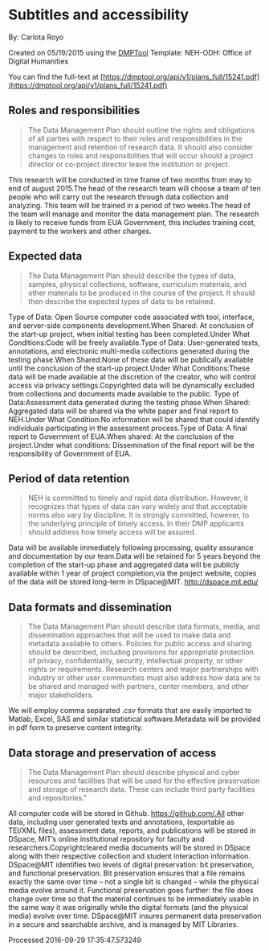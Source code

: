 # Subtitles and accessibility

By: Carlota Royo

Created on 05/19/2015 using the [DMPTool](https://dmp.cdlib.org/) Template: NEH-ODH: Office of Digital Humanities

You can find the full-text at [https://dmptool.org/api/v1/plans_full/15241.pdf](https://dmptool.org/api/v1/plans_full/15241.pdf) 

## Roles and responsibilities

> The Data Management Plan should outline the rights and obligations of all parties with respect to their roles and responsibilities in the management and retention of research data. It should also consider changes to roles and responsibilities that will occur should a project director or co-project director leave the institution or project.

This research will be conducted in time frame of two months from may to end of august 2015.The head of the research team will choose a team of ten people who will carry out the research through data collection and analyzing. This team will be trained in a period of two weeks.The head of the team will manage and monitor the data management plan. The research is likely to receive funds from EUA Government, this includes training cost, payment to the workers and other charges.

## Expected data

> The Data Management Plan should describe the types of data, samples, physical collections, software, curriculum materials, and other materials to be produced in the course of the project. It should then describe the expected types of data to be retained.

Type of Data: Open Source computer code associated with tool, interface, and server-side components development.When Shared: At conclusion of the start-up project, when initial testing has been completed.Under What Conditions:Code will be freely available.Type of Data: User-generated texts, annotations, and electronic multi-media collections generated during the testing phase.When Shared:None of these data will be publically available until the conclusion of the start-up project.Under What Conditions:These data will be made available at the discretion of the creator, who will control access via privacy settings.Copyrighted data will be dynamically excluded from collections and documents made available to the public. Type of Data:Assessment data generated during the testing phase.When Shared: Aggregated data will be shared via the white paper and final report to NEH.Under What Condition:No information will be shared that could identify individuals participating in the assessment process.Type of Data: A final report to Government of EUA.When shared: At the conclusion of the project.Under what conditions: Dissemination of the final report will be the responsibility of Government of EUA.

## Period of data retention

> NEH is committed to timely and rapid data distribution. However, it recognizes that types of data can vary widely and that acceptable norms also vary by discipline. It is strongly committed, however, to the underlying principle of timely access. In their DMP applicants should address how timely access will be assured.

Data will be available immediately following processing, quality assurance and documentation by our team.Data will be retained for 5 years beyond the completion of the start-up phase and aggregated data will be publicly available within 1 year of project completion,via the project website, copies of the data will be stored long-term in DSpace@MIT. http://dspace.mit.edu/

## Data formats and dissemination

> The Data Management Plan should describe data formats, media, and dissemination approaches that will be used to make data and metadata available to others. Policies for public access and sharing should be described, including provisions for appropriate protection of privacy, confidentiality, security, intellectual property, or other rights or requirements. Research centers and major partnerships with industry or other user communities must also address how data are to be shared and managed with partners, center members, and other major stakeholders.

We will employ comma separated .csv formats that are easily imported to Matlab, Excel, SAS and similar statistical software.Metadata will be provided in pdf form to preserve content integrity.

## Data storage and preservation of access

> The Data Management Plan should describe physical and cyber resources and facilities that will be used for the effective preservation and storage of research data. These can include third party facilities and repositories."

All computer code will be stored in Github. https://github.com/.All other data, including user generated texts and annotations, (exportable as TEI/XML files), assessment data, reports, and publications will be stored in DSpace, MIT&rsquo;s online institutional repository for faculty and researchers.Copyrightcleared media documents will be stored in DSpace along with their respective collection and student interaction information. DSpace@MIT identifies two levels of digital preservation: bit preservation, and functional preservation. Bit preservation ensures that a file remains exactly the same over time &ndash; not a single bit is changed &ndash; while the physical media evolve around it. Functional preservation goes further: the file does change over time so that the material continues to be immediately usable in the same way it was originally while the digital formats (and the physical media) evolve over time. DSpace@MIT insures permanent data preservation in a secure and searchable archive, and is managed by MIT Libraries.

Processed 2016-09-29 17:35:47.573249
